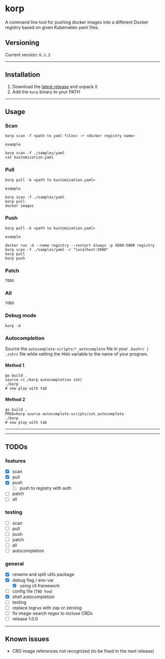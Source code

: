 
# korp
A command line tool for pushing docker images into a different Docker registry based on given Kubernetes yaml files.

## Versioning

Current version: `0.3.3`

---

## Installation

1. Download the [latest release](https://github.com/swisscom/korp/releases) and unpack it
2. Add the `korp` binary to your PATH

---

## Usage

### Scan

```
korp scan -f <path to yaml files> -r <docker registry name>
```

`example`

```
korp scan -f ./samples/yaml
cat kustomization.yaml
```

### Pull

```
korp pull -k <path to kustomization.yaml>
```

`example`

```
korp scan -f ./samples/yaml
korp pull
docker images
```

### Push

```
korp pull -k <path to kustomization.yaml>
```

`example`

```
docker run -d --name registry --restart always -p 5000:5000 registry
korp scan -f ./samples/yaml -r "localhost:5000"
korp pull
korp push
```

### Patch

`TODO`

### All

`TODO`

### Debug mode

```
korp -d
```

### Autocompletion

Source the `autocomplete-scripts/*_autocomplete` file in your `.bashrc | .zshrc` file while setting the `PROG` variable to the name of your program.

#### Method 1
```
go build .
source <(./korp autocompletion zsh)
./korp
# now play with tab
```

#### Method 2
```
go build .
PROG=korp source autocomplete-scripts/zsh_autocomplete
./korp
# now play with tab
```

---

---

## TODOs

### features

- [x] scan
- [x] pull
- [x] push
  - [ ] push to registry with auth
- [ ] patch
- [ ] all

### testing

- [ ] scan
- [ ] pull
- [ ] push
- [ ] patch
- [ ] all
- [ ] autocompletion

### general

- [x] rename and split utils package
- [x] debug flag / env-var
  - [x] using cli framework
- [ ] config file (`TBD how`)
- [x] shell autocompletion
- [ ] testing
- [ ] replace logrus with zap or zerolog
- [ ] fix image-search regex to incluse CRDs
- [ ] release 1.0.0

---

## Known issues

- CRD image references not recognized (to be fixed in the next release)
